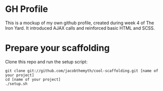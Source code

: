# GH Profile


This is a mockup of my own github profile, created during week 4 of The Iron Yard. It introduced AJAX calls and reinforced basic HTML and SCSS.


# Prepare your scaffolding

Clone this repo and run the setup script:

    git clone git://github.com/jacobthemyth/cool-scaffolding.git [name of your project]
    cd [name of your project]
    ./setup.sh
